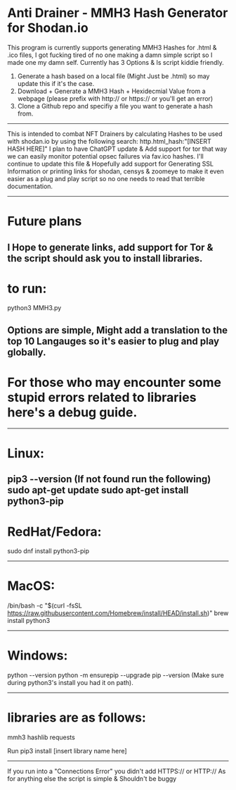 # Anti Drainer - MMH3 Hash Generator for Shodan.io

This program is currently supports generating MMH3 Hashes for .html & .ico files, I got fucking tired of no one making a damn simple script so I made one my damn self.
Currently has 3 Options & Is script kiddie friendly.

1. Generate a hash based on a local file (Might Just be .html) so may update this if it's the case.
2. Download + Generate a MMH3 Hash + Hexidecmial Value from a webpage (please prefix with http:// or https:// or you'll get an error)
3. Clone a Github repo and specifiy a file you want to generate a hash from.

----------------------------------------------------------------------------------------------------------------------------------------------------------------------------------------------------------------


This is intended to combat NFT Drainers by calculating Hashes to be used with shodan.io by using the following search: http.html_hash:"[INSERT HASH HERE]" I plan to have ChatGPT update & Add support for tor that way we can easily monitor potential opsec failures via fav.ico hashes. I'll continue to update this file & Hopefully add support for Generating SSL Information or printing links for shodan, censys & zoomeye to make it even easier as a plug and play script so no one needs to read that terrible documentation.

----------------------------------------------------------------------------------------------------------------------------------------------------------------------------------------------------------------
# Future plans

I Hope to generate links, add support for Tor & the script should ask you to install libraries.
----------------------------------------------------------------------------------------------------------------------------------------------------------------------------------------------------------------

# to run: 

python3 MMH3.py

Options are simple, Might add a translation to the top 10 Langauges so it's easier to plug and play globally.
----------------------------------------------------------------------------------------------------------------------------------------------------------------------------------------------------------------

# For those who may encounter some stupid errors related to libraries here's a debug guide.
----------------------------------------------------------------------------------------------------------------------------------------------------------------------------------------------------------------
# Linux: 
pip3 --version (If not found run the following)
sudo apt-get update
sudo apt-get install python3-pip
----------------------------------------------------------------------------------------------------------------------------------------------------------------------------------------------------------------

# RedHat/Fedora:
sudo dnf install python3-pip

----------------------------------------------------------------------------------------------------------------------------------------------------------------------------------------------------------------

# MacOS:
/bin/bash -c "$(curl -fsSL https://raw.githubusercontent.com/Homebrew/install/HEAD/install.sh)"
brew install python3

----------------------------------------------------------------------------------------------------------------------------------------------------------------------------------------------------------------

# Windows:
python --version
python -m ensurepip --upgrade
pip --version
(Make sure during python3's install you had it on path).

----------------------------------------------------------------------------------------------------------------------------------------------------------------------------------------------------------------

# libraries are as follows:
mmh3
hashlib
requests

Run pip3 install [insert library name here]

----------------------------------------------------------------------------------------------------------------------------------------------------------------------------------------------------------------

If you run into a "Connections Error" you didn't add HTTPS:// or HTTP:// 
As for anything else the script is simple & Shouldn't be buggy
